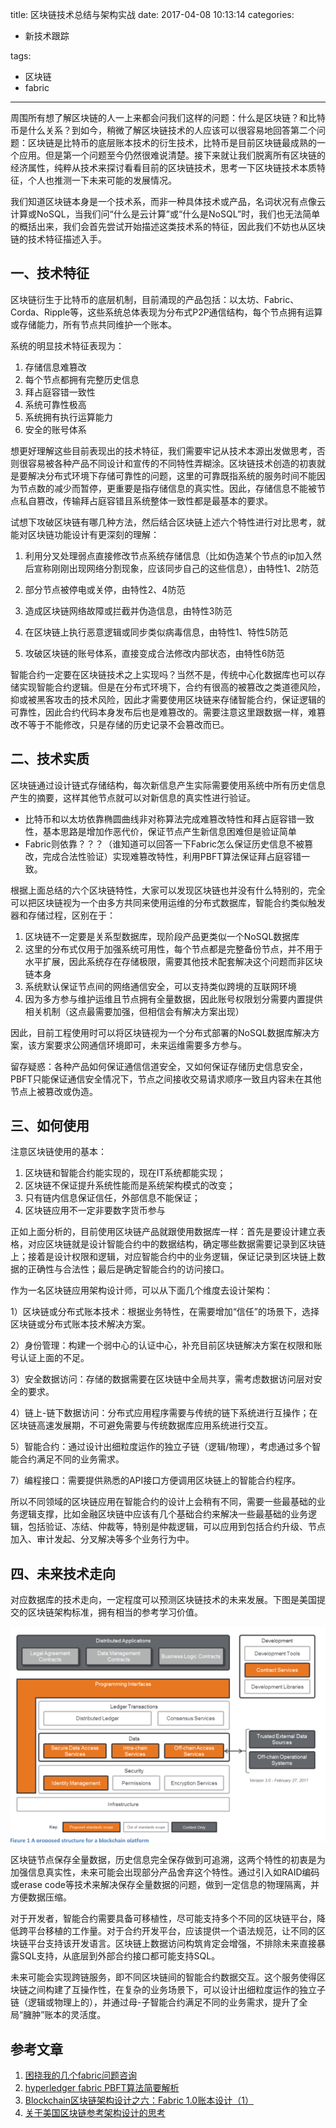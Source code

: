 title: 区块链技术总结与架构实战
date: 2017-04-08 10:13:14
categories:
- 新技术跟踪

tags:
- 区块链
- fabric
----
周围所有想了解区块链的人一上来都会问我们这样的问题：什么是区块链？和比特币是什么关系？到如今，稍微了解区块链技术的人应该可以很容易地回答第二个问题：区块链是比特币的底层账本技术的衍生技术，比特币是目前区块链最成熟的一个应用。但是第一个问题至今仍然很难说清楚。接下来就让我们脱离所有区块链的经济属性，纯粹从技术来探讨看看目前的区块链技术，思考一下区块链技术本质特征，个人也推测一下未来可能的发展情况。

我们知道区块链本身是一个技术系，而非一种具体技术或产品，名词状况有点像云计算或NoSQL，当我们问“什么是云计算”或“什么是NoSQL”时，我们也无法简单的概括出来，我们会首先尝试开始描述这类技术系的特征，因此我们不妨也从区块链的技术特征描述入手。

## 一、技术特征

区块链衍生于比特币的底层机制，目前涌现的产品包括：以太坊、Fabric、Corda、Ripple等，这些系统总体表现为分布式P2P通信结构，每个节点拥有运算或存储能力，所有节点共同维护一个账本。

系统的明显技术特征表现为：

1. 存储信息难篡改
2. 每个节点都拥有完整历史信息
3. 拜占庭容错一致性 
4. 系统可靠性极高
5. 系统拥有执行运算能力
6. 安全的账号体系

想更好理解这些目前表现出的技术特征，我们需要牢记从技术本源出发做思考，否则很容易被各种产品不同设计和宣传的不同特性弄糊涂。区块链技术创造的初衷就是要解决分布式环境下存储可靠性的问题，这里的可靠既指系统的服务时间不能因为节点数的减少而暂停，更重要是指存储信息的真实性。因此，存储信息不能被节点私自篡改，传输拜占庭容错且系统整体一致性都是最基本的要求。

试想下攻破区块链有哪几种方法，然后结合区块链上述六个特性进行对比思考，就能对区块链功能设计有更深刻的理解：

1. 利用分叉处理弱点直接修改节点系统存储信息（比如伪造某个节点的ip加入然后宣称刚刚出现网络分割现象，应该同步自己的这些信息），由特性1、2防范

2. 部分节点被停电或关停，由特性2、4防范

3. 造成区块链网络故障或拦截并伪造信息，由特性3防范

4. 在区块链上执行恶意逻辑或同步类似病毒信息，由特性1、特性5防范

5. 攻破区块链的账号体系，直接变成合法修改内部状态，由特性6防范

智能合约一定要在区块链技术之上实现吗？当然不是，传统中心化数据库也可以存储实现智能合约逻辑。但是在分布式环境下，合约有很高的被篡改之类道德风险，抑或被黑客攻击的技术风险，因此才需要使用区块链来存储智能合约，保证逻辑的可靠性，因此合约代码本身发布后也是难篡改的。需要注意这里跟数据一样，难篡改不等于不能修改，只是存储的历史记录不会篡改而已。

## 二、技术实质

区块链通过设计链式存储结构，每次新信息产生实际需要使用系统中所有历史信息产生的摘要，这样其他节点就可以对新信息的真实性进行验证。

- 比特币和以太坊依靠椭圆曲线非对称算法完成难篡改特性和拜占庭容错一致性，基本思路是增加作恶代价，保证节点产生新信息困难但是验证简单
- Fabric则依靠？？？（谁知道可以回答一下Fabric怎么保证历史信息不被篡改，完成合法性验证）实现难篡改特性，利用PBFT算法保证拜占庭容错一致。

根据上面总结的六个区块链特性，大家可以发现区块链也并没有什么特别的，完全可以把区块链视为一个由多方共同来使用运维的分布式数据库，智能合约类似触发器和存储过程，区别在于：

1. 区块链不一定要是关系型数据库，现阶段产品更类似一个NoSQL数据库
2. 这里的分布式仅用于加强系统可用性，每个节点都是完整备份节点，并不用于水平扩展，因此系统存在存储极限，需要其他技术配套解决这个问题而非区块链本身
3. 系统默认保证节点间的网络通信安全，可以支持类似跨境的互联网环境
4. 因为多方参与维护运维且节点拥有全量数据，因此账号权限划分需要内置提供相关机制（这点最需要加强，但相信会有解决方案出现）

因此，目前工程使用时可以将区块链视为一个分布式部署的NoSQL数据库解决方案，该方案要求公网通信环境即可，未来运维需要多方参与。

留存疑惑：各种产品如何保证通信信道安全，又如何保证存储历史信息安全，PBFT只能保证通信安全情况下，节点之间接收交易请求顺序一致且内容未在其他节点上被篡改或伪造。

## 三、如何使用

注意区块链使用的基本：

1. 区块链和智能合约能实现的，现在IT系统都能实现；
2. 区块链不保证提升系统性能而是系统架构模式的改变；
3. 只有链内信息保证信任，外部信息不能保证；
4. 区块链应用不一定非要数字货币参与

正如上面分析的，目前使用区块链产品就跟使用数据库一样：首先是要设计建立表格，对应区块链就是设计智能合约中的数据结构，确定哪些数据需要记录到区块链上；接着是设计权限和逻辑，对应智能合约中的业务逻辑，保证记录到区块链上数据的正确性与合法性；最后是确定智能合约的访问接口。

作为一名区块链应用架构设计师，可以从下面几个维度去设计架构：

1）区块链或分布式账本技术：根据业务特性，在需要增加“信任”的场景下，选择区块链或分布式账本技术解决方案。

2）身份管理：构建一个弱中心的认证中心，补充目前区块链解决方案在权限和账号认证上面的不足。

3）安全数据访问：存储的数据需要在区块链中全局共享，需考虑数据访问层对安全的要求。

4）链上-链下数据访问：分布式应用程序需要与传统的链下系统进行互操作；在区块链高速发展期，不可避免需要与传统数据库应用系统进行交互。

5）智能合约：通过设计出细粒度运作的独立子链（逻辑/物理），考虑通过多个智能合约满足不同的业务需求。

7）编程接口：需要提供熟悉的API接口方便调用区块链上的智能合约程序。

所以不同领域的区块链应用在智能合约的设计上会稍有不同，需要一些最基础的业务逻辑支撑，比如金融区块链中应该有几个基础合约来解决一些最基础的业务逻辑，包括验证、冻结、仲裁等，特别是仲裁逻辑，可以应用到包括合约升级、节点加入、审计发起、分叉解决等多个业务行为中。

## 四、未来技术走向

对应数据库的技术走向，一定程度可以预测区块链技术的未来发展。下图是美国提交的区块链架构标准，拥有相当的参考学习价值。

![国际区块链架构参考标准](/images/v2-35ea51e1503662e7470a8a3558d29732_b.png)

区块链节点保存全量数据，历史信息完全保存做到可追溯，这两个特性的初衷是为加强信息真实性，未来可能会出现部分产品舍弃这个特性。通过引入如RAID编码或erase code等技术来解决保存全量数据的问题，做到一定信息的物理隔离，并方便数据压缩。

对于开发者，智能合约需要具备可移植性，尽可能支持多个不同的区块链平台，降低跨平台移植的工作量。对于合约开发平台，应该提供一个语法规范，让不同的区块链平台支持该开发语言。区块链上数据访问构筑肯定会增强，不排除未来直接暴露SQL支持，从底层到外部合约接口都可能支持SQL。

未来可能会实现跨链服务，即不同区块链间的智能合约数据交互。这个服务使得区块链之间构建了互操作性，在复杂的业务场景下，可以设计出细粒度运作的独立子链（逻辑或物理上的），并通过母-子智能合约满足不同的业务需求，提升了全局“臃肿”账本的灵活度。

## 参考文章

1. [困挠我的几个fabric问题咨询](http://www.aixchina.net/Question/223043-1362503)
2. [hyperledger fabric PBFT算法简要解析](http://blog.csdn.net/landai2011/article/details/52650682)
3. [Blockchain区块链架构设计之六：Fabric 1.0账本设计（1）](https://zhuanlan.zhihu.com/p/25119939)
4. [关于美国区块链参考架构设计的思考](https://zhuanlan.zhihu.com/p/26245232)





